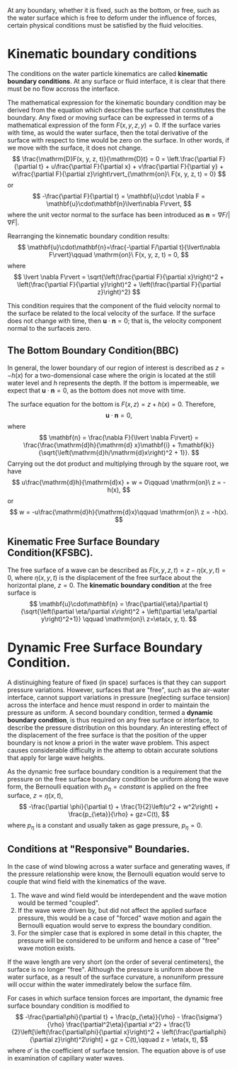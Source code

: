 At any boundary, whether it is fixed, 
  such as the bottom, or free, 
  such as the water surface 
  which is free to deform under the influence of forces, 
  certain physical conditions must be satisfied by the fluid velocities.
# Kinematic boundary conditions
The conditions on the water particle kinematics are called **kinematic boundary conditions**.
At any surface or fluid interface, 
  it is clear that there must be no flow accross the interface.

The mathematical expression
  for the kinematic boundary condition
  may be derived from
  the equation 
  which describes the surface 
  that constitutes the boundary.
Any fixed or moving surface 
  can be expressed in  terms of
   a mathematical expression of the form $F(x, y, z, y) = 0$.
If the surface varies with time, 
  as would the water surface,
  then the total derivative of  the surface
  with respect to time would be zero on the surface.
In other words, if we move with the surface, it does not change.
$$
\frac{\mathrm{D}F(x, y, z, t)}{\mathrm{D}t} = 0 = \left.\frac{\partial F}{\partial t} + u\frac{\partial F}{\partial x} + v\frac{\partial F}{\partial y} + w\frac{\partial F}{\partial z}\right\rvert_{\mathrm{on}\ F(x, y, z, t) = 0}
$$
or
$$
-\frac{\partial F}{\partial t} = \mathbf{u}\cdot \nabla F = \mathbf{u}\cdot\mathbf{n}\lvert\nabla F\rvert,
$$
where the unit vector normal to the surface has been introduced as $\mathbf{n} = \nabla F/\lvert\nabla F\rvert$.

Rearranging the kinnematic boundary condition results:
$$
\mathbf{u}\cdot\mathbf{n}=\frac{-\partial F/\partial t}{\lvert\nabla F\rvert}\qquad \mathrm{on}\ F(x, y, z, t) = 0,
$$
where
$$
\lvert \nabla F\rvert = \sqrt{\left(\frac{\partial F}{\partial x}\right)^2 + \left(\frac{\partial F}{\partial y}\right)^2 + \left(\frac{\partial F}{\partial z}\right)^2}
$$

This condition requires that
  the component of the fluid velocity normal to the surface
  be related to the local velocity of the surface.
If the surface does not change with time, then $\mathbf{u}\cdot \mathbf{n} = 0$;
  that is, the velocity component normal to the surfaceis zero.

## The Bottom Boundary Condition(BBC)
In general, the lower boundary of our region of interest
  is described as $z=-h(x)$ 
  for a two-domensional case
  where the origin is located at the still water level
  and $h$ represents the depth.
If the bottom is impermeable, 
  we expect that $\mathbf{u}\cdot\mathbf{n}=0$,
  as the bottom does not move with time.

The surface equation for the bottom is
  $F(x, z) = z + h(x) = 0$.
Therefore,
$$
\mathbf{u}\cdot\mathbf{n} = 0,
$$
  where 
$$
\mathbf{n} = \frac{\nabla F}{\lvert \nabla F\rvert} = \frac{\frac{\mathrm{d}h}{\mathrm{d} x}\mathbf{i} + 1\mathbf{k}} {\sqrt{\left(\mathrm{d}h/\mathrm{d}x\right)^2 + 1}}.
$$
Carrying out the dot product 
  and multiplying through by the square root,
  we have
$$
u\frac{\mathrm{d}h}{\mathrm{d}x}  + w = 0\qquad \mathrm{on}\ z = -h(x),
$$
  or 
$$
w = -u\frac{\mathrm{d}h}{\mathrm{d}x}\qquad \mathrm{on}\ z = -h(x).  
$$

## Kinematic Free Surface Boundary Condition(KFSBC). 
The free surface of a wave 
  can be described as $F(x, y, z, t) = z - \eta(x, y, t)=  0$,
  where $\eta(x, y, t)$ is the displacement 
  of the free surface about the horizontal plane, $z=0$.
The **kinematic boundary condition** at the free surface is
$$
\mathbf{u}\cdot\mathbf{n} 
= \frac{\partial{\eta}/\partial t}{\sqrt{\left(\partial \eta/\partial x\right)^2 + \left(\partial \eta/\partial y\right)^2+1}}
\qquad \mathrm{on}\ z=\eta(x, y, t).
$$

# Dynamic Free Surface Boundary Condition.
A distinuighing feature of fixed (in space) surfaces
  is that they can support pressure variations.
However, surfaces that are "free",
  such as the air-water interface,
  cannot support variations in pressure (neglecting surface tension)
  across the interface
  and hence must respond 
  in order to maintain the pressure as uniform.
A second boundary condition,
  termed a **dynamic boundary condition**,
  is thus required on any free surface or interface,
  to describe the pressure distribution on this boundary.
An interesting effect 
  of the displacement of the free surface
  is that the position of the upper boundary
  is not know a priori in the water wave problem.
This aspect causes considerable difficulty
  in the attemp to obtain accurate solutions
  that apply for large wave heights.

As the dynamic free surface boundary condition 
  is a requirement 
  that the pressure on the free surface boundary condition
  be uniform along the wave form, 
  the Bernoulli equation with $p_{\eta}=constant$ 
  is applied on the free surface, $z=\eta(x, t)$,
$$
-\frac{\partial \phi}{\partial t} + \frac{1}{2}\left(u^2 + w^2\right) + \frac{p_{\eta}}{\rho} + gz=C(t),
$$
  where $p_{\eta}$ is a constant 
  and usually taken as gage pressure, $p_{\eta} =0$.

## Conditions at "Responsive" Boundaries.
In the case of wind blowing
  across a water surface and generating waves,
  if the pressure relationship were know,
  the Bernoulli equation would serve 
  to couple that wind field 
  with the kinematics of the wave.
1. The wave and wind field would be interdependent
      and the wave motion would be termed "coupled".
2. If the wave were driven by,
      but did not affect the applied surface pressure,
      this would be a case of "forced" wave motion
      and again the Bernoulli equation would serve
      to express the boundary condition.
3. For the simpler case 
      that is explored in some detail in this chapter,
      the pressure will be considered to be uniform
      and hence a case of "free" wave motion exists.

If the wave length are very short (on the order of several centimeters),
  the surface is no longer "free".
Although the pressure is uniform above the water surface,
  as a result of the surface curvature,
  a nonuniform pressure will occur within the water
  immedirately below the surface film.

For cases in which surface tension forces are important,
  the dynamic free surface boundary condition is modified to
$$
-\frac{\partial\phi}{\partial t} + \frac{p_{\eta}}{\rho} - \frac{\sigma'}{\rho}
\frac{\partial^2\eta}{\partial x^2} + \frac{1}{2}\left[\left(\frac{\partial\phi}{\partial x}\right)^2 + \left(\frac{\partial\phi}{\partial z}\right)^2\right] + gz = C(t),\qquad z = \eta(x, t),
$$
  where $\sigma'$ is the coefficient of surface tension.
The equation above is of use 
  in examination of capillary water waves.